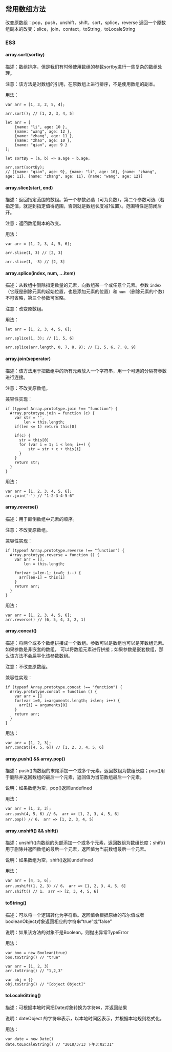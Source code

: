 ## 常用数组方法 


改变原数组：pop，push，unshift，shift，sort，splice，reverse
返回一个原数组副本的改变：slice，join，contact，toString，toLocaleString

### ES3

#### array.sort(sortby)

描述：数组排序，但是我们有时候使用数组的参数sortby进行一些复杂的数组处理。

注意：该方法是对数组的引用，在原数组上进行排序，不是使用数组的副本。

用法：

```
var arr = [1, 3, 2, 5, 4];

arr.sort(); // [1, 2, 3, 4, 5]
```

```
let arr = [
	{name: "li", age: 10 },
	{name: "wang", age: 12 },
	{name: "zhang", age: 11 },
	{name: "zhao", age: 10 },
	{name: "qian", age: 9 }	
];

let sortBy = (a, b) => a.age - b.age;

arr.sort(sortBy);
// [{name: "qian", age: 9}, {name: "li", age: 10}, {name: "zhang", age: 11}, {name: "zhang", age: 11}, {name: "wang", age: 12}]
```

#### array.slice(start, end)

描述：返回指定范围的数组。第一个参数必选（可为负数），第二个参数可选（若指定值，就是到指定值得范围，否则就是数组长度减1位置）。范围特性是前闭后开。

注意：返回数组副本的改变。

用法：

```
var arr = [1, 2, 3, 4, 5, 6];

arr.slice(1, 3) // [2, 3]

arr.slice(1, -3) // [2, 3]
```

#### array.splice(index, num, ...item)

描述：从数组中删除指定数量的元素，向数组某一个或任意个元素。参数 `index` （它既是删除元素的起始位置，也是添加元素的位置）和 `num` （删除元素的个数）不可省略，第三个参数可省略。 

注意：改变原数组。

用法：

```
let arr = [1, 2, 3, 4, 5, 6];

arr.splice(1, 3); // [1, 5, 6]

arr.splice(arr.length, 0, 7, 8, 9); // [1, 5, 6, 7, 8, 9]
```


#### array.join(seperator)

描述：该方法用于把数组中的所有元素放入一个字符串，用一个可选的分隔符参数进行连接。

注意：不改变原数组。

兼容性实现：

```
if (typeof Array.prototype.join !== "function") {
  Array.prototype.join = function (c) {
    var str = '',
        len = this.length;
    if(len <= 1) return this[0]

    if(c) {
      str = this[0]
      for (var i = 1; i < len; i++) {
          str = str + c + this[i]
      }
    }
    return str;
  }
}
```

用法：

```
var arr = [1, 2, 3, 4, 5, 6];
arr.join('-') // "1-2-3-4-5-6"
```

#### array.reverse()

描述：用于颠倒数组中元素的顺序。

注意：不改变原数组。

兼容性实现：

```
if (typeof Array.prototype.reverse !== "function") {
  Array.prototype.reverse = function () {
    var arr = [],
        len = this.length;

    for(var i=len-1; i>=0; i--) {
      arr[len-i] = this[i]
    }
    return arr;
  }
}
```

用法：

```
var arr = [1, 2, 3, 4, 5, 6];
arr.reverse() // [6, 5, 4, 3, 2, 1]
```

#### array.concat()

描述：将两个或多个数组拼接成一个数组。参数可以是数组也可以是非数组元素。如果参数是非嵌套的数组，
可以将数组元素进行拼接；如果参数是嵌套数组，那么该方法不会扁平化该参数数组。

注意：不改变原数组。

兼容性实现：

```
if (typeof Array.prototype.concat !== "function") {
  Array.prototype.concat = function () {
    var arr = []
    for(var i=0, i=arguments.length; i<len; i++) {
      arr[i] = arguments[0]
    }
    return arr;
  }
}
```

用法：

```
var arr = [1, 2, 3];
arr.concat([4, 5, 6]) // [1, 2, 3, 4, 5, 6]
```

#### array.push() && array.pop()

描述：push()向数组的末尾添加一个或多个元素，返回数组为数组长度；pop()用于删除并返回数组的最后一个元素，返回值为当前数组最后一个元素。

说明：如果数组为空，pop()返回undefined

用法：

```
var arr = [1, 2, 3];
arr.push(4, 5, 6) // 6， arr => [1, 2, 3, 4, 5, 6]
arr.pop() // 6， arr => [1, 2, 3, 4, 5]
```

#### array.unshift() && shift()

描述：unshift()向数组的头部添加一个或多个元素，返回数组为数组长度；shift()用于删除并返回数组的最后一个元素，返回值为当前数组最后一个元素。

说明：如果数组为空，shift()返回undefined

用法：

```
var arr = [4, 5, 6];
arr.unshift(1, 2, 3) // 6， arr => [1, 2, 3, 4, 5, 6]
arr.shift() // 1， arr => [2, 3, 4, 5, 6]
```

#### toString()

描述：可以将一个逻辑转化为字符串。返回值会根据原始的布尔值或者booleanObject对象返回相应的字符串“true”或“false”

说明：如果该方法的对象不是Boolean，则抛出异常TypeError

用法：

```
var boo = new Boolean(true)
boo.toString() // "true"

var arr = [1, 2, 3]
arr.toString() // "1,2,3"

var obj = {}
obj.toString() // "[object Object]"
```

#### toLocaleString()

描述：可根据本地时间把Date对象转换为字符串，并返回结果

说明：dateObject 的字符串表示，以本地时间区表示，并根据本地规则格式化。

用法：

```
var date = new Date()
date.toLocaleString() // "2018/3/13 下午3:02:31"
```